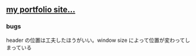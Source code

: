 ## [my portfolio site...](https://mie998.github.io/portfolio/)

### bugs

header の位置は工夫したほうがいい。window size によって位置が変わってしまっている
